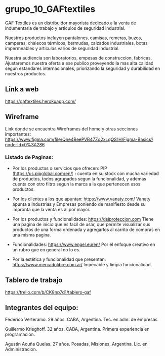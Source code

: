 # grupo_10_GAFtextiles

GAF Textiles es un distribuidor mayorista dedicado a la venta de indumentaria de trabajo y articulos de seguridad industrial. 

Nuestros productos incluyen pantalones, camisas, remeras, buzos, camperas, chalecos térmicos, bermudas, calzados industriales, botas impermeables y articulos varios de seguridad industrial. 

Nuestra audiencia son laboratorios, empesas de construccion, fabricas. 
Ajustaremos nuestra oferta a ese publico proveyendo la mas alta calidad segun estandares internacionales, priorizando la seguridad y durabilidad en nuestros productos. 

## Link a web 
https://gaftextiles.herokuapp.com/

## Wireframe 
Link donde se encuentra Wireframes del home y otras secciones importantes: 
https://www.figma.com/file/Qne4BeePVB47Zo2xLgQS1H/Figma-Basics?node-id=0%3A286 

### Listado de Paginas:

- Por los productos o servicios que ofrecen: 
PIP (https://us.pipglobal.com/en/) : cuenta en su stock con mucha variedad de productos, todos agrupados segun la funcionalidad, y ademas cuenta con otro filtro segun la marca
a la que pertenecen esos productos.

- Por los clientes a los que apuntan:
https://www.vanaty.com/
Vanaty apunta a Industrias y Empresas poniendo de manifiesto desde su impronta
que la venta es al por mayor. 

- Por los productos y funcionalidades:
https://dsiproteccion.com 
Tiene una pagina de inicio que es facil de usar, que permite visualizar sus productos de una forma ordenada y agregarlos al carrito de compras en una misma pagina.

- Funcionalidades:
https://www.engel.eu/en/
Por el enfoque creativo en un rubro que en general no lo es.

- Por la estética y funcionalidad que presentan:
https://www.mercadolibre.com.ar/
Impecable y limpia funcionalidad. 


## Tablero de trabajo

https://trello.com/b/CK8np7d1/tablero-gaf

## Integrantes del equipo: 

Federico Verteramo. 29 años. CABA, Argentina. Tec. en adm. de empresas.

Guillermo Krieghoff. 32 años. CABA, Argentina. Primera experiencia en programacion. 

Agustin Acuña Quelas. 27 años. Posadas, Misiones, Argentina. Lic. en Administracion.
